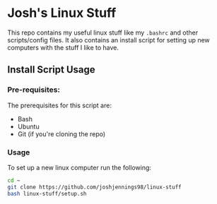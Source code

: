 # Josh's Linux Stuff

This repo contains my useful linux stuff like my `.bashrc` and other scripts/config files. It also contains an install script for setting up new computers with the stuff I like to have.

## Install Script Usage

### Pre-requisites:

The prerequisites for this script are:
* Bash
* Ubuntu
* Git (if you're cloning the repo)

### Usage

To set up a new linux computer run the following:

```bash
cd ~
git clone https://github.com/joshjennings98/linux-stuff
bash linux-stuff/setup.sh
```

